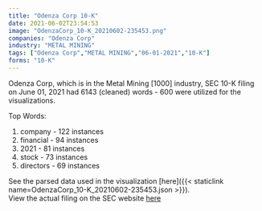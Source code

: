 ```yaml
---
title: "Odenza Corp 10-K"
date: 2021-06-02T23:54:53
image: "OdenzaCorp_10-K_20210602-235453.png"
companies: "Odenza Corp"
industry: "METAL MINING"
tags: ["Odenza Corp","METAL MINING","06-01-2021","10-K"]
forms: "10-K"
---
```

Odenza Corp, which is in the Metal Mining [1000] industry, SEC 10-K filing on June 01, 2021 had 6143 (cleaned) words - 600 were utilized for the visualizations.

Top Words:
1. company - 122 instances
2. financial - 94 instances
3. 2021 - 81 instances
4. stock - 73 instances
5. directors - 69 instances


See the parsed data used in the visualization [here]({{< staticlink name=OdenzaCorp_10-K_20210602-235453.json >}}).  
View the actual filing on the SEC website [here](https://www.sec.gov/Archives/edgar/data/1489300/0001493152-21-013268.txt)